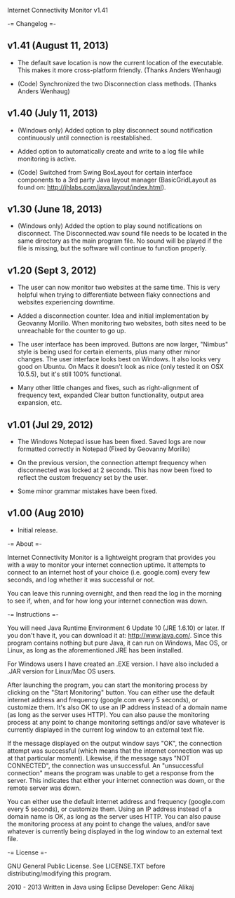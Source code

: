 Internet Connectivity Monitor v1.41


-= Changelog =-


v1.41 (August 11, 2013)
---------------------------

- The default save location is now the current location of the executable. This makes it more cross-platform friendly. (Thanks Anders Wenhaug)

- (Code) Synchronized the two Disconnection class methods. (Thanks Anders Wenhaug)


v1.40 (July 11, 2013)
---------------------------

- (Windows only) Added option to play disconnect sound notification continuously until connection is reestablished.

- Added option to automatically create and write to a log file while monitoring is active.

- (Code) Switched from Swing BoxLayout for certain interface components to a 3rd party Java layout manager (BasicGridLayout as found on: http://jhlabs.com/java/layout/index.html).


v1.30 (June 18, 2013)
---------------------------

- (Windows only) Added the option to play sound notifications on disconnect. The Disconnected.wav sound file needs to be located in the same directory as the main program file. No sound will be played if the file is missing, but the software will continue to function properly.


v1.20 (Sept 3, 2012)
---------------------------

- The user can now monitor two websites at the same time. This is very helpful when trying to differentiate between flaky connections and websites experiencing downtime.

- Added a disconnection counter. Idea and initial implementation by Geovanny Morillo. When monitoring two websites, both sites need to be unreachable for the counter to go up.

- The user interface has been improved. Buttons are now larger, "Nimbus" style is being used for certain elements, plus many other minor changes. The user interface looks best on Windows. It also looks very good on Ubuntu. On Macs it doesn't look as nice (only tested it on OSX 10.5.5), but it's still 100% functional.

- Many other little changes and fixes, such as right-alignment of frequency text, expanded Clear button functionality, output area expansion, etc.


v1.01 (Jul 29, 2012)
---------------------------

- The Windows Notepad issue has been fixed. Saved logs are now formatted correctly in Notepad (Fixed by Geovanny Morillo)

- On the previous version, the connection attempt frequency when disconnected was locked at 2 seconds. This has now been fixed to reflect the custom frequency set by the user.

- Some minor grammar mistakes have been fixed.


v1.00 (Aug 2010)
---------------------------

- Initial release.




-= About =-

Internet Connectivity Monitor is a lightweight program that provides you with a way to monitor your internet connection uptime. It attempts to connect to an internet host of your choice (i.e. google.com) every few seconds, and log whether it was successful or not.

You can leave this running overnight, and then read the log in the morning to see if, when, and for how long your internet connection was down.



-= Instructions =-

You will need Java Runtime Environment 6 Update 10 (JRE 1.6.10) or later. If you don't have it, you can download it at: http://www.java.com/. Since this program contains nothing but pure Java, it can run on Windows, Mac OS, or Linux, as long as the aforementioned JRE has been installed. 

For Windows users I have created an .EXE version. I have also included a .JAR version for Linux/Mac OS users.

After launching the program, you can start the monitoring process by clicking on the "Start Monitoring" button. You can either use the default internet address and frequency (google.com every 5 seconds), or customize them. It's also OK to use an IP address instead of a domain name (as long as the server uses HTTP). You can also pause the monitoring process at any point to change monitoring settings and/or save whatever is currently displayed in the current log window to an external text file.

If the message displayed on the output window says "OK", the connection attempt was successful (which means that the internet connection was up at that particular moment). Likewise, if the message says "NOT CONNECTED", the connection was unsuccessful. An "unsuccessful connection" means the program was unable to get a response from the server. This indicates that either your internet connection was down, or the remote server was down. 

You can either use the default internet address and frequency (google.com every 5 seconds), or customize them. Using an IP address instead of a domain name is OK, as long as the server uses HTTP. You can also pause the monitoring process at any point to change the values, and/or save whatever is currently being displayed in the log window to an external text file.



-= License =-

GNU General Public License. See LICENSE.TXT before distributing/modifying this program.


2010 - 2013 
Written in Java using Eclipse
Developer: Genc Alikaj
